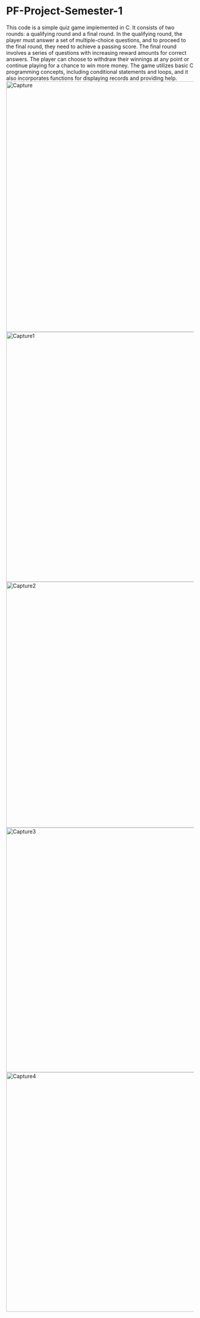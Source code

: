 # PF-Project-Semester-1
  This code is a simple quiz game implemented in C. It consists of two rounds: a qualifying round and a final round. In the qualifying round, the player must answer a set of multiple-choice questions, and to proceed to the final round, they need to achieve a passing score. The final round involves a series of questions with increasing reward amounts for correct answers. The player can choose to withdraw their winnings at any point or continue playing for a chance to win more money. The game utilizes basic C programming concepts, including conditional statements and loops, and it also incorporates functions for displaying records and providing help.
<img width="673" alt="Capture" src="https://github.com/ZeeshanJumabhoy/PF-Project-Semester-1/assets/104393686/b32fd64f-9f90-40df-929b-6d4569ff94f2">
<img width="671" alt="Capture1" src="https://github.com/ZeeshanJumabhoy/PF-Project-Semester-1/assets/104393686/8c09f08b-cf65-44e8-a770-90a464b16555">
<img width="660" alt="Capture2" src="https://github.com/ZeeshanJumabhoy/PF-Project-Semester-1/assets/104393686/12c70106-535e-44b2-b9fc-dd31771da3b5">
<img width="657" alt="Capture3" src="https://github.com/ZeeshanJumabhoy/PF-Project-Semester-1/assets/104393686/8693344a-dad7-42e3-8a69-ed1fb14c7bb2">
<img width="643" alt="Capture4" src="https://github.com/ZeeshanJumabhoy/PF-Project-Semester-1/assets/104393686/e136ce26-08d3-4019-8ef0-ac7a507d4194">
